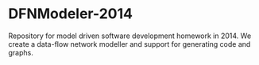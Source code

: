 DFNModeler-2014
===============

Repository for model driven software development homework in 2014. We create a data-flow network modeller and support for generating code and graphs.
